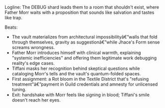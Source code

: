 ﻿---
series: 1
novella: 2
file: S1N2_CH01
type: chapter
pov: Jhace
setting: Debug Vault entrance - sewer junction
word_target_min: 1201
word_target_max: 2299
status: outline
---
Logline: The DEBUG shard leads them to a room that shouldn't exist, where Father Morr waits with a proposition that sounds like salvation and tastes like trap.

Beats:
- The vault materializes from architectural impossibilityâ€”walls that fold through themselves, gravity as suggestionâ€”while Jhace's Form sense screams wrongness.
- Father Morr introduces himself with clinical warmth, explaining "systemic inefficiencies" and offering them legitimate work debugging reality's edge cases.
- Tiffani masks her recognition behind skeptical questions while cataloging Morr's tells and the vault's quantum-folded spaces.
- First assignment: a Rot bloom in the Textile District that's "refusing treatment"â€”payment in Guild credentials and amnesty for unlicensed tuning.
- Exit: handshake with Morr feels like signing in blood; Tiffani's smile doesn't reach her eyes.